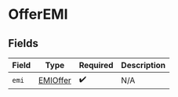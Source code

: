 # OfferEMI


## Fields

| Field                                       | Type                                        | Required                                    | Description                                 |
| ------------------------------------------- | ------------------------------------------- | ------------------------------------------- | ------------------------------------------- |
| `emi`                                       | [EMIOffer](../../models/shared/emioffer.md) | :heavy_check_mark:                          | N/A                                         |
